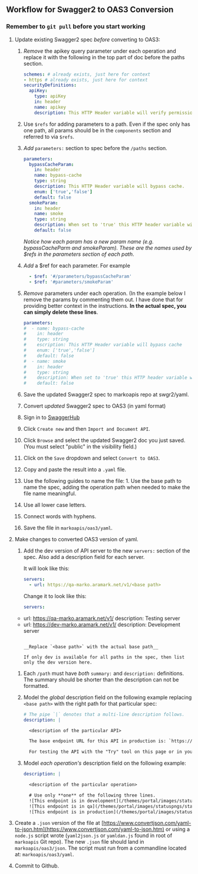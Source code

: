 ## Workflow for Swagger2 to OAS3 Conversion

### Remember to `git pull` before you start working

1. Update existing Swagger2 spec *before* converting to OAS3:

   1. *Remove* the apikey query parameter under each operation and replace it with the following in the top part of doc before the paths section.

      ```yaml
      schemes: # already exists, just here for context
      - https # already exists, just here for context
      securityDefinitions:
        apiKey:
          type: apiKey
          in: header
          name: apikey
          description: This HTTP Header variable will verify permissions.
      ```
      
   1. Use `$refs` for adding parameters to a path. Even if the spec only has one path, all params should be in the `components` section and referred to via `$refs`.

	1. *Add* `parameters:` section to spec before the `/paths` section.   

	   ```yaml
	   parameters:
	     bypassCacheParam:
	       in: header
	       name: bypass-cache
	       type: string
	       description: This HTTP Header variable will bypass cache.
	       enum: ['true','false']
	       default: false
	     smokeParam:
	       in: header
	       name: smoke
	       type: string
	       description: When set to 'true' this HTTP header variable will route the API call to the Integration testing environment.  Only applicable in QA.
	       default: false
	   ```
	   *Notice how each param has a new param name (e.g. bypassCacheParm and smokeParam). These are the names used by $refs in the parameters section of each path*.

	1. *Add* a $ref for each parameter. For example

	   ```yaml	   
	     - $ref: '#/parameters/bypassCacheParam'
	     - $ref: '#parameters/smokeParam'
	   ```
	    
	1. *Remove* parameters under each operation. (In the example below I remove the params by commenting them out. I have done that for providing better context in the instructions. __In the actual spec, you can simply delete these lines__.

	   ```yaml
	   parameters:
	   #  - name: bypass-cache
	   #    in: header
	   #    type: string
	   #    escription: This HTTP Header variable will bypass cache
	   #    enum: ['true','false']
	   #    default: false
	   #  - name: smoke
	   #    in: header
	   #    type: string
	   #    description: When set to 'true' this HTTP header variable will route the API call to the Integration testing environment.  Only applicable in QA.
	   #    default: false
	   ```


    1. Save the updated Swagger2 spec to markoapis repo at swgr2/yaml.
   
    1. Convert *updated* Swagger2 spec to OAS3 (in yaml format)
	1. Sign in to [SwaggerHub](https://app.swaggerhub.com/login)
	1. Click `Create new` and then `Import and Document API`.
	1. Click `Browse` and select the updated Swagger2 doc you just saved. (You must select "public" in the visibility field.) 
	1. Click on the `Save` dropdown and select `Convert to OAS3`.
	1. Copy and paste the result into a `.yaml` file.
	1. Use the following guides to name the file:
        	1. Use the base path to name the spec, adding the operation path when needed to make the file name meaningful.
	  1. Use all lower case letters.
	  1. Connect words with hyphens.
	1. Save the file in `markoapis/oas3/yaml`.

1. Make changes to converted OAS3 version of yaml. 

    1. Add the dev version of API server to the new `servers:` section of the spec. Also add a description field for each server.
       
       It will look like this:
       
       ```yaml
       servers:
         - url: https://qa-marko.aramark.net/v1/<base path>
       ```
       Change it to look like this:
       
       ```yaml
       servers:
	 - url: https://qa-marko.aramark.net/v1/<base path>
	   description: Testing server
	 - url: https://dev-marko.aramark.net/v1/<base path>
	   description: Development server
       ```

       __Replace `<base path>` with the actual base path__

       If only dev is available for all paths in the spec, then list only the dev version here. 

    1. Each `/path` must have *both* `summary:` and `description:` definitions. The summary should be shorter than the description can not be formatted.
       
    1. Model the *global* description field on the following example replacing `<base path>` with the right path for that particular spec:

       ```yaml
       # The pipe `|` denotes that a multi-line description follows.
       description: | 
       
         <description of the particular API>
       
         The base endpoint URL for this API in production is: `https://marko.aramark.net/v1/<base path>`.
       
         For testing the API with the "Try" tool on this page or in your app, use either our testing server "qa-marko" or our development server "dev-marko".
       ```
       
    1. Model *each operation's* description field on the following example:

       ```yaml
       description: |
       
         <description of the particular operation>

         # Use only **one** of the following three lines. 
         ![This endpoint is in development](/themes/portal/images/statuspngs/statusdev.png)
         ![This endpoint is in qa](/themes/portal/images/statuspngs/statusqa.png)
         ![This endpoint is in production](/themes/portal/images/statuspngs/statusprod.png)
       ```  	 
1. Create a `.json` version of the file at [https://www.convertjson.com/yaml-to-json.htm](https://www.convertjson.com/yaml-to-json.htm) or using a `node.js` script wrote (`yaml2json.js` or `yamldan.js` found in root of `markoapis` Git repo). The new `.json` file should land in `markoapis/oas3/json`. The script must run from a commandline located at: `markoapis/oas3/yaml`.

1. Commit to Github.

